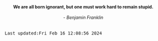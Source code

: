 
<div align="center"><b><span>We are all born ignorant, but one must work hard to remain stupid.</span></b><br><br><i> - Benjamin Franklin</i></div>
<br><br><kbd>Last updated:Fri Feb 16 12:08:56 2024</kbd>